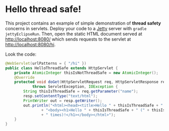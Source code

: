 # Hello thread safe!
This project contains an example of simple demonstration of __thread safety__ concerns in servlets. Deploy your code to a [Jetty](http://www.eclipse.org/jetty/) server with ```gradle jettyEclipseRun```. Then, open the static HTML document served at [http://localhost:8080/](http://localhost:8080/) which sends requests to the servlet at [http://localhost:8080/hi](http://localhost:8080/hi).

Look the code:
```java
@WebServlet(urlPatterns = { "/hi" })
public class HelloThreadSafe extends HttpServlet {
	private AtomicInteger thisIsNotThreadSafe = new AtomicInteger();
	@Override
	protected void doGet(HttpServletRequest req, HttpServletResponse resp)
			throws ServletException, IOException {
		String thisIsThreadSafe = req.getParameter("name");
		resp.setContentType("text/html");
		PrintWriter out = resp.getWriter();
		out.println("<html><head><title>Hello " + thisIsThreadSafe + "!</title></head>"
				+ "<body><h1>Hello " + thisIsThreadSafe + " (" + thisIsNotThreadSafe.incrementAndGet()
				+ " times)!</h1></body></html>");
	}
}

```
